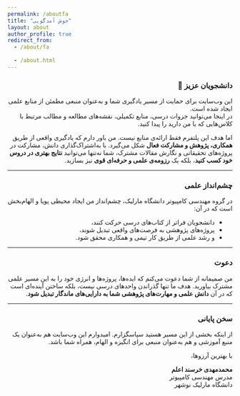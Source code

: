 ```yaml
---
permalink: /aboutfa
title: "خوش آمدگویی"
layout: about
author_profile: true
redirect_from: 
  - /about/fa
  
  - /about.html
---
```




<div dir="rtl" align="right">

### دانشجویان عزیز 🌱  

این وب‌سایت برای حمایت از مسیر یادگیری شما و به‌عنوان منبعی مطمئن از منابع علمی ایجاد شده است.  
در اینجا می‌توانید جزوات درسی، منابع تکمیلی، نقشه‌های مطالعه و مطالب مرتبط با کلاس‌هایی که با من دارید را پیدا کنید.  

اما هدف این پلتفرم فقط ارائه‌ی منابع نیست. من باور دارم که یادگیری واقعی از طریق **همکاری، پژوهش و مشارکت فعال** شکل می‌گیرد. با به‌اشتراک‌گذاری دانش، مشارکت در پروژه‌های تحقیقاتی و نگارش مقالات مشترک، شما نه‌تنها می‌توانید **نتایج بهتری در دروس خود کسب کنید**، بلکه یک **رزومه‌ی علمی و حرفه‌ای قوی** نیز بسازید.  

---

### چشم‌انداز علمی  
در گروه مهندسی کامپیوتر دانشگاه مارلیک، چشم‌انداز من ایجاد محیطی پویا و الهام‌بخش است که در آن:  
- دانشجویان فراتر از کتاب‌های درسی حرکت کنند،  
- پروژه‌های پژوهشی به فرصت‌های واقعی تبدیل شوند،  
- و رشد علمی از طریق کار تیمی و همکاری محقق شود.  

---

### دعوت  
من صمیمانه از شما دعوت می‌کنم که ایده‌ها، پروژه‌ها و انرژی خود را به این مسیر علمی مشترک بیاورید. هدف ما تنها گذراندن واحدهای درسی نیست، بلکه ساختن آینده‌ای است که در آن **دانش علمی و مهارت‌های پژوهشی شما به دارایی‌های ماندگار تبدیل شود**.  

---

### سخن پایانی  
از اینکه بخشی از این مسیر هستید سپاسگزارم. امیدوارم این وب‌سایت هم به‌عنوان یک منبع آموزشی و هم به‌عنوان منبعی برای انگیزه و الهام، همراه شما باشد.  

با بهترین آرزوها،  

**محمدمهدی خرسند اعلم**  
مدرس مهندسی کامپیوتر  
دانشگاه مارلیک نوشهر  

</div>
